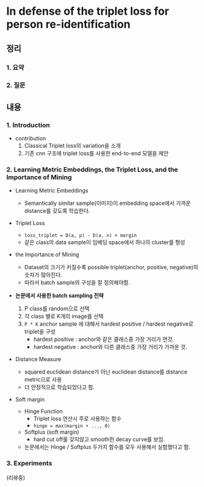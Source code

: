 # In defense of the triplet loss for person re-identification

## 정리

### 1. 요약

### 2. 질문

## 내용

### 1. Introduction

* contribution
    1) Classical Triplet loss의 variation을 소개
    2) 기존 cnn 구조에 triplet loss를 사용한 end-to-end 모델을 제안

### 2. Learning Metric Embeddings, the Triplet Loss, and the Importance of Mining

* Learning Metric Embeddings
    * Semantically similar sample(이미지)이 embedding space에서 가까운 distance를 갖도록 학습한다.

* Triplet Loss
    * ```loss_triplet = D(a, p) - D(a, n) + margin```
    * 같은 class의 data sample이 임베딩 space에서 하나의 cluster를 형성

* the Importance of Mining
    * Dataset의 크기가 커질수록 possible triplet(anchor, positive, negative)의 숫자가 많아진다.
    * 따라서 batch sample의 구성을 잘 정의해야함.

* **논문에서 사용한 batch sampling 전략**
    1) P class를 random으로 선택
    2) 각 class 별로 K개의 image를 선택
    3) ```P * K``` anchor sample 에 대해서 hardest positive / hardest negative로 triplet을 구성
        * hardest positive : anchor와 같은 클래스중 가장 거리가 먼것.
        * hardest negative : anchor와 다른 클래스중 가장 거리가 가까운 것.

* Distance Measure
    * squared euclidean distance가 아닌 euclidean distance를 distance metric으로 사용
    * 더 안정적으로 학습되었다고 함.

* Soft margin
    * Hinge Function 
        * Triplet loss 연산시 주로 사용하는 함수
        * ```hinge = max(margin + ..., 0) ```
    * Softplus (soft margin)
        * hard cut off를 갖지않고 smooth한 decay curve를 보임.
    * 논문에서는 Hinge / Softplus 두가지 함수를 모두 사용해서 실험했다고 함.

### 3. Experiments

(리뷰중)
